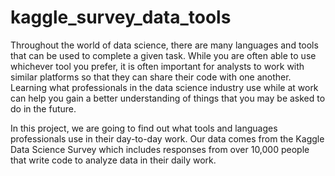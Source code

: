 # kaggle_survey_data_tools

Throughout the world of data science, there are many languages and tools that can be used to complete a given task. While you are often able to use whichever tool you prefer, it is often important for analysts to work with similar platforms so that they can share their code with one another. Learning what professionals in the data science industry use while at work can help you gain a better understanding of things that you may be asked to do in the future.

In this project, we are going to find out what tools and languages professionals use in their day-to-day work. Our data comes from the Kaggle Data Science Survey which includes responses from over 10,000 people that write code to analyze data in their daily work. 
